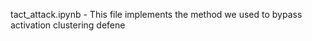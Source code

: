 tact_attack.ipynb - This file implements the method we used to  bypass activation clustering defene

